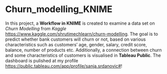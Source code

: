 # Churn_modelling_KNIME


In this project, a **Workflow in KNIME** is created to examine a data set on *Churn Modelling* from *Kaggle* https://www.kaggle.com/shrutimechlearn/churn-modelling. The goal is to predict whether bank customers will churn or not, based on various characteristics such as customers’ age, gender, salary, credit score, balance, number of products etc. Additionally, a connection between churn and some characteristics of customers is visualised in **Tableau Public**.
The dashboard is pulished at my profile https://public.tableau.com/app/profile/sanja.srdanovic#!
